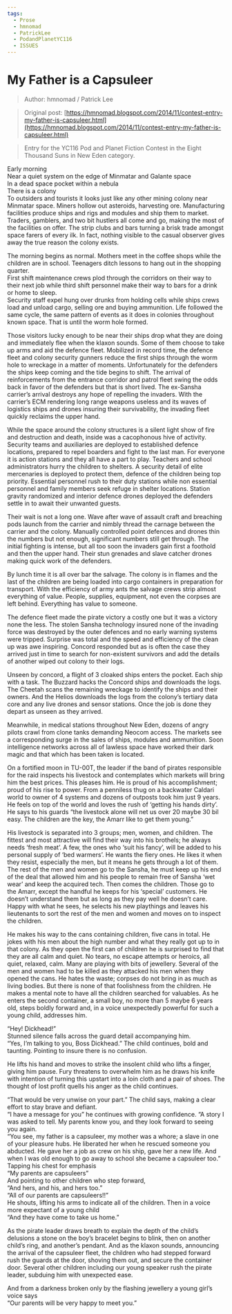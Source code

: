 ```yaml
---
tags:
  - Prose
  - hmnomad
  - PatrickLee
  - PodandPlanetYC116
  - ISSUES
---
```


# My Father is a Capsuleer

> Author: hmnomad / Patrick Lee

> Original post: [https://hmnomad.blogspot.com/2014/11/contest-entry-my-father-is-capsuleer.html](https://hmnomad.blogspot.com/2014/11/contest-entry-my-father-is-capsuleer.html)

> Entry for the YC116 Pod and Planet Fiction Contest in the Eight Thousand Suns in New Eden category.


Early morning<br>
Near a quiet system on the edge of Minmatar and Galante space<br>
In a dead space pocket within a nebula<br>
There is a colony<br>
To outsiders and tourists it looks just like any other mining colony near Minmatar space.  Miners hollow out asteroids, harvesting ore.  Manufacturing facilities produce ships and rigs and modules and ship them to market.  Traders, gamblers, and two bit hustlers all come and go, making the most of the facilities on offer.  The strip clubs and bars turning a brisk trade amongst space farers of every ilk. In fact, nothing visible to the casual observer gives away the true reason the colony exists.

The morning begins as normal.  Mothers meet in the coffee shops while the children are in school.  Teenagers ditch lessons to hang out in the shopping quarter.<br>
First shift maintenance crews plod through the corridors on their way to their next job while third shift personnel make their way to bars for a drink or home to sleep.<br>
Security staff expel hung over drunks from holding cells while ships crews load and unload cargo, selling ore and buying ammunition.  Life followed the same cycle, the same pattern of events as it does in colonies throughout known space.  That is until the worm hole formed.

Those visitors lucky enough to be near their ships drop what they are doing and immediately flee when the klaxon sounds.  Some of them choose to take up arms and aid the defence fleet.  Mobilized in record time, the defence fleet and colony security gunners reduce the first ships through the worm hole to wreckage in a matter of moments.  Unfortunately for the defenders the ships keep coming and the tide begins to shift.  The arrival of reinforcements from the entrance corridor and patrol fleet swing the odds back in favor of the defenders but that is short lived.  The ex-Sansha carrier’s arrival destroys any hope of repelling the invaders.  With the carrier’s ECM rendering long range weapons useless and its waves of logistics ships and drones insuring their survivability, the invading fleet quickly reclaims the upper hand.

While the space around the colony structures is a silent light show of fire and destruction and death, inside was a cacophonous hive of activity.  Security teams and auxiliaries are deployed to established defence locations, prepared to repel boarders and fight to the last man.  For everyone it is action stations and they all have a part to play.  Teachers and school administrators hurry the children to shelters.  A security detail of elite mercenaries is deployed to protect them, defence of the children being top priority.  Essential personnel rush to their duty stations while non essential personnel and family members seek refuge in shelter locations.  Station gravity randomized and interior defence drones deployed the defenders settle in to await their unwanted guests. 

Their wait is not a long one.  Wave after wave of assault craft and breaching pods launch from the carrier and nimbly thread the carnage between the carrier and the colony.  Manually controlled point defences and drones thin the numbers but not enough, significant numbers still get through.  The initial fighting is intense, but all too soon the invaders gain first a foothold and then the upper hand.  Their stun grenades and slave catcher drones making quick work of the defenders.

By lunch time it is all over bar the salvage.  The colony is in flames and the last of the children are being loaded into cargo containers in preparation for transport.  With the efficiency of army ants the salvage crews strip almost everything of value.  People, supplies, equipment, not even the corpses are left behind.  Everything has value to someone.

The defence fleet made the pirate victory a costly one but it was a victory none the less.  The stolen Sansha technology insured none of the invading force was destroyed by the outer defences and no early warning systems were tripped.  Surprise was total and the speed and efficiency of the clean up was awe inspiring.  Concord responded but as is often the case they arrived just in time to search for non-existent survivors and add the details of another wiped out colony to their logs. 

Unseen by concord, a flight of 3 cloaked ships enters the pocket.  Each ship with a task.  The Buzzard hacks the Concord ships and downloads the logs.  The Cheetah scans the remaining wreckage to identify the ships and their owners.  And the Helios downloads the logs from the colony’s tertiary data core and any live drones and sensor stations.  Once the job is done they depart as unseen as they arrived.

Meanwhile, in medical stations throughout New Eden, dozens of angry pilots crawl from clone tanks demanding Neocom access.  The markets see a corresponding surge in the sales of ships, modules and ammunition.  Soon intelligence networks across all of lawless space have worked their dark magic and that which has been taken is located. 

On a fortified moon in TU-00T, the leader if the band of pirates responsible for the raid inspects his livestock and contemplates which markets will bring him the best prices.  This pleases him.  He is proud of his accomplishment; proud of his rise to power.  From a penniless thug on a backwater Caldari world to owner of 4 systems and dozens of outposts took him just 9 years.  He feels on top of the world and loves the rush of ‘getting his hands dirty’. <br>
He says to his guards “the livestock alone will net us over 20 maybe 30 bil easy.  The children are the key, the Amarr like to get them young.”

His livestock is separated into 3 groups; men, women, and children.  The fittest and most attractive will find their way into his brothels; he always needs ‘fresh meat’.  A few, the ones who ‘suit his fancy’, will be added to his personal supply of ‘bed warmers’.  He wants the fiery ones.  He likes it when they resist, especially the men, but it means he gets through a lot of them.  The rest of the men and women go to the Sansha, he must keep up his end of the deal that allowed him and his people to remain free of Sansha ‘wet wear’ and keep the acquired tech.  Then comes the children.  Those go to the Amarr, except the handful he keeps for his ‘special’ customers.  He doesn’t understand them but as long as they pay well he doesn’t care.  Happy with what he sees, he selects his new playthings and leaves his lieutenants to sort the rest of the men and women and moves on to inspect the children.

He makes his way to the cans containing children, five cans in total.  He jokes with his men about the high number and what they really got up to in that colony.  As they open the first can of children he is surprised to find that they are all calm and quiet.  No tears, no escape attempts or heroics, all quiet, relaxed, calm.  Many are playing with bits of jewellery.  Several of the men and women had to be killed as they attacked his men when they opened the cans.  He hates the waste; corpses do not bring in as much as living bodies.  But there is none of that foolishness from the children.  He makes a mental note to have all the children searched for valuables.  As he enters the second container, a small boy, no more than 5 maybe 6 years old, steps boldly forward and, in a voice unexpectedly powerful for such a young child, addresses him.

“Hey!  Dickhead!”<br>
Stunned silence falls across the guard detail accompanying him. <br>
“Yes, I’m talking to you, Boss Dickhead.”  The child continues, bold and taunting.  Pointing to insure there is no confusion.

He lifts his hand and moves to strike the insolent child who lifts a finger, giving him pause.  Fury threatens to overwhelm him as he draws his knife with intention of turning this upstart into a loin cloth and a pair of shoes.  The thought of lost profit quells his anger as the child continues.

“That would be very unwise on your part.”   The child says, making a clear effort to stay brave and defiant.<br>
“I have a message for you” he continues with growing confidence.  “A story I was asked to tell.  My parents know you, and they look forward to seeing you again.<br>
“You see, my father is a capsuleer, my mother was a whore; a slave in one of your pleasure hubs.  He liberated her when he rescued someone you abducted.  He gave her a job as crew on his ship, gave her a new life.  And when I was old enough to go away to school she became a capsuleer too.”<br>
Tapping his chest for emphasis<br>
“My parents are capsuleers”<br>
And pointing to other children who step forward,<br>
“And hers, and his, and hers too.”<br>
“All of our parents are capsuleers!!”<br>
He shouts, lifting his arms to indicate all of the children.  Then in a voice more expectant of a young child<br>
“And they have come to take us home.”

As the pirate leader draws breath to explain the depth of the child’s delusions a stone on the boy’s bracelet begins to blink, then on another child’s ring, and another’s pendant.  And as the klaxon sounds, announcing the arrival of the capsuleer fleet, the children who had stepped forward rush the guards at the door, shoving them out, and secure the container door.  Several other children including our young speaker rush the pirate leader, subduing him with unexpected ease.

And from a darkness broken only by the flashing jewellery a young girl’s voice says<br>
“Our parents will be very happy to meet you.”